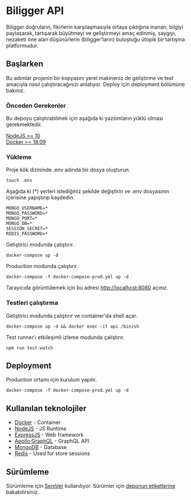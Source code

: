 Biligger API
=========
Biligger doğruların, fikirlerin karşılaşmasıyla ortaya çıktığına inanan, bilgiyi paylaşarak, tartışarak büyütmeyi ve geliştirmeyi amaç edinmiş, saygıyı, nezaketi öne alan düşünürlerin (biligger’ların) buluştuğu ütopik bir tartışma platformudur.

## Başlarken
Bu adımlar projenin bir kopyasını yerel makineniz de geliştirme ve test amacıyla nasıl çalıştıracağınızı anlatıyor. Deploy için deployment bölümüne bakınız.

### Önceden Gerekenler
Bu depoyu çalıştırabilmek için aşağıda ki yazılımların yüklü olması gerekmektedir.

[NodeJS >= 10](https://nodejs.org/en/download/package-manager/)<br>
[Docker >= 18.09](https://docs.docker.com)<br>

### Yükleme
Proje kök dizininde .env adında bir dosya oluşturun.
```
touch .env
```
Aşağıda ki (*) yerleri istediğiniz şekilde değiştirin ve .env dosyasının içerisine yapıştırıp kaydedin.
```
MONGO_USERNAME=*
MONGO_PASSWORD=*
MONGO_PORT=*
MONGO_DB=*
SESSION_SECRET=*
REDIS_PASSWORD=*
```
Geliştirici modunda çalıştırır.<br>
```
docker-compose up -d
```

Production modunda çalıştırır.<br>
```
docker-compose -f docker-compose-prod.yml up -d
```
Tarayıcıda görüntülemek için bu adresi [http://localhost:8080](http://localhost:8080) açınız.
### Testleri çalıştırma
Geliştirici modunda çalıştırır ve container'da shell açar.
```
docker-compose up -d && docker exec -it api /bin/sh
```

Test runner'ı etkileşimli izleme modunda çalıştırır.
```
npm run test:watch
```

## Deployment
Production ortamı için kurulum yapılır.
```
docker-compose -f docker-compose-prod.yml up -d
```

## Kullanılan teknolojiler
* [Docker](https://docker.com) - Container
* [NodeJS](https://reactjs.org) - JS Runtime
* [ExpressJS](http://expressjs.com/) - Web framework
* [Apollo GraphQL](https://www.apollographql.com/docs/apollo-server/) - GraphQL API
* [MongoDB](https://github.com/jquense/yup) - Database
* [Redis](https://github.com/nfl/react-helmet) - Used for store sessions

## Sürümleme
Sürümleme için [SemVer](https://semver.org) kullanılıyor. Sürümler için [deponun etiketlerine](https://github.com/yunusd/biligger-api/tags) bakabilirsiniz.